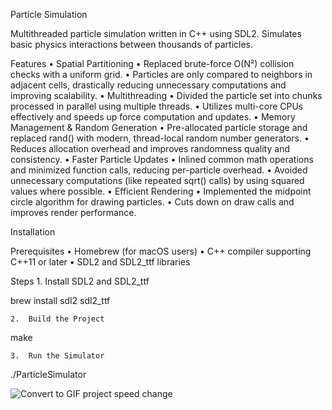 Particle Simulation

Multithreaded particle simulation written in C++ using SDL2. Simulates basic physics interactions between thousands of particles.

Features
	•	Spatial Partitioning
	•	Replaced brute-force O(N²) collision checks with a uniform grid.
	•	Particles are only compared to neighbors in adjacent cells, drastically reducing unnecessary computations and improving scalability.
	•	Multithreading
	•	Divided the particle set into chunks processed in parallel using multiple threads.
	•	Utilizes multi-core CPUs effectively and speeds up force computation and updates.
	•	Memory Management & Random Generation
	•	Pre-allocated particle storage and replaced rand() with modern, thread-local random number generators.
	•	Reduces allocation overhead and improves randomness quality and consistency.
	•	Faster Particle Updates
	•	Inlined common math operations and minimized function calls, reducing per-particle overhead.
	•	Avoided unnecessary computations (like repeated sqrt() calls) by using squared values where possible.
	•	Efficient Rendering
	•	Implemented the midpoint circle algorithm for drawing particles.
	•	Cuts down on draw calls and improves render performance.

Installation

Prerequisites
	•	Homebrew (for macOS users)
	•	C++ compiler supporting C++11 or later
	•	SDL2 and SDL2_ttf libraries

Steps
	1.	Install SDL2 and SDL2_ttf

brew install sdl2 sdl2_ttf


	2.	Build the Project

make


	3.	Run the Simulator

./ParticleSimulator

![Convert to GIF project speed change](https://github.com/user-attachments/assets/f957c122-692e-4334-a618-6d247023f7f8)